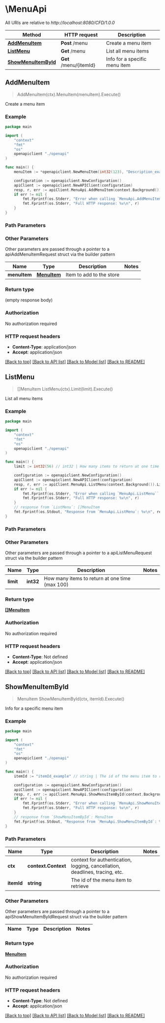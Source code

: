 # \MenuApi

All URIs are relative to *http://localhost:8080/CFD/1.0.0*

Method | HTTP request | Description
------------- | ------------- | -------------
[**AddMenuItem**](MenuApi.md#AddMenuItem) | **Post** /menu | Create a menu item
[**ListMenu**](MenuApi.md#ListMenu) | **Get** /menu | List all menu items
[**ShowMenuItemById**](MenuApi.md#ShowMenuItemById) | **Get** /menu/{itemId} | Info for a specific menu item



## AddMenuItem

> AddMenuItem(ctx).MenuItem(menuItem).Execute()

Create a menu item



### Example

```go
package main

import (
    "context"
    "fmt"
    "os"
    openapiclient "./openapi"
)

func main() {
    menuItem := *openapiclient.NewMenuItem(int32(123), "Description_example", "Name_example", float32(123), int32(123)) // MenuItem | Item to add to the store

    configuration := openapiclient.NewConfiguration()
    apiClient := openapiclient.NewAPIClient(configuration)
    resp, r, err := apiClient.MenuApi.AddMenuItem(context.Background()).MenuItem(menuItem).Execute()
    if err != nil {
        fmt.Fprintf(os.Stderr, "Error when calling `MenuApi.AddMenuItem``: %v\n", err)
        fmt.Fprintf(os.Stderr, "Full HTTP response: %v\n", r)
    }
}
```

### Path Parameters



### Other Parameters

Other parameters are passed through a pointer to a apiAddMenuItemRequest struct via the builder pattern


Name | Type | Description  | Notes
------------- | ------------- | ------------- | -------------
 **menuItem** | [**MenuItem**](MenuItem.md) | Item to add to the store | 

### Return type

 (empty response body)

### Authorization

No authorization required

### HTTP request headers

- **Content-Type**: application/json
- **Accept**: application/json

[[Back to top]](#) [[Back to API list]](../README.md#documentation-for-api-endpoints)
[[Back to Model list]](../README.md#documentation-for-models)
[[Back to README]](../README.md)


## ListMenu

> []MenuItem ListMenu(ctx).Limit(limit).Execute()

List all menu items

### Example

```go
package main

import (
    "context"
    "fmt"
    "os"
    openapiclient "./openapi"
)

func main() {
    limit := int32(56) // int32 | How many items to return at one time (max 100) (optional)

    configuration := openapiclient.NewConfiguration()
    apiClient := openapiclient.NewAPIClient(configuration)
    resp, r, err := apiClient.MenuApi.ListMenu(context.Background()).Limit(limit).Execute()
    if err != nil {
        fmt.Fprintf(os.Stderr, "Error when calling `MenuApi.ListMenu``: %v\n", err)
        fmt.Fprintf(os.Stderr, "Full HTTP response: %v\n", r)
    }
    // response from `ListMenu`: []MenuItem
    fmt.Fprintf(os.Stdout, "Response from `MenuApi.ListMenu`: %v\n", resp)
}
```

### Path Parameters



### Other Parameters

Other parameters are passed through a pointer to a apiListMenuRequest struct via the builder pattern


Name | Type | Description  | Notes
------------- | ------------- | ------------- | -------------
 **limit** | **int32** | How many items to return at one time (max 100) | 

### Return type

[**[]MenuItem**](MenuItem.md)

### Authorization

No authorization required

### HTTP request headers

- **Content-Type**: Not defined
- **Accept**: application/json

[[Back to top]](#) [[Back to API list]](../README.md#documentation-for-api-endpoints)
[[Back to Model list]](../README.md#documentation-for-models)
[[Back to README]](../README.md)


## ShowMenuItemById

> MenuItem ShowMenuItemById(ctx, itemId).Execute()

Info for a specific menu item

### Example

```go
package main

import (
    "context"
    "fmt"
    "os"
    openapiclient "./openapi"
)

func main() {
    itemId := "itemId_example" // string | The id of the menu item to retrieve

    configuration := openapiclient.NewConfiguration()
    apiClient := openapiclient.NewAPIClient(configuration)
    resp, r, err := apiClient.MenuApi.ShowMenuItemById(context.Background(), itemId).Execute()
    if err != nil {
        fmt.Fprintf(os.Stderr, "Error when calling `MenuApi.ShowMenuItemById``: %v\n", err)
        fmt.Fprintf(os.Stderr, "Full HTTP response: %v\n", r)
    }
    // response from `ShowMenuItemById`: MenuItem
    fmt.Fprintf(os.Stdout, "Response from `MenuApi.ShowMenuItemById`: %v\n", resp)
}
```

### Path Parameters


Name | Type | Description  | Notes
------------- | ------------- | ------------- | -------------
**ctx** | **context.Context** | context for authentication, logging, cancellation, deadlines, tracing, etc.
**itemId** | **string** | The id of the menu item to retrieve | 

### Other Parameters

Other parameters are passed through a pointer to a apiShowMenuItemByIdRequest struct via the builder pattern


Name | Type | Description  | Notes
------------- | ------------- | ------------- | -------------


### Return type

[**MenuItem**](MenuItem.md)

### Authorization

No authorization required

### HTTP request headers

- **Content-Type**: Not defined
- **Accept**: application/json

[[Back to top]](#) [[Back to API list]](../README.md#documentation-for-api-endpoints)
[[Back to Model list]](../README.md#documentation-for-models)
[[Back to README]](../README.md)

